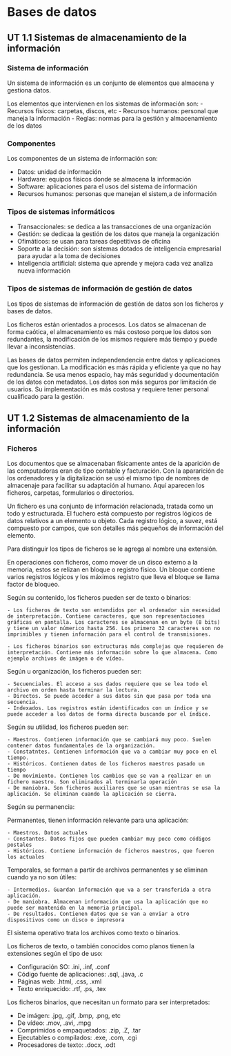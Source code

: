 # Bases de datos
## UT 1.1 Sistemas de almacenamiento de la información
### Sistema de información
Un sistema de información es un conjunto de elementos que almacena y gestiona datos.

Los elementos que intervienen en los sistemas de información son:
    - Recursos físicos: carpetas, discos, etc
    - Recursos humanos: personal que maneja la información
    - Reglas: normas para la gestión y almacenamiento de los datos

### Componentes
Los componentes de un sistema de información son:
- Datos: unidad de información
- Hardware: equipos físicos donde se almacena la información
- Software: aplicaciones para el usos del sistema de información
- Recursos humanos: personas que manejan el sistem,a de información

### Tipos de sistemas informáticos
- Transaccionales: se dedica a las transacciones de una organización
- Gestión: se dedicaa la gestión de los datos que maneja la organización
- Ofimáticos: se usan para tareas depetitivas de oficina
- Soporte a la decisión: son sistemas dotados de inteligencia empresarial para ayudar a la toma de decisiones
- Inteligencia artificial: sistema que aprende y mejora cada vez analiza nueva información

### Tipos de sistemas de información de gestión de datos
Los tipos de sistemas de información de gestión de datos son los ficheros y bases de datos.

Los ficheros están orientados a procesos. Los datos se almacenan de forma caótica, el almacenamiento es más costoso porque los datos son redundantes, la modificación de los mismos requiere más tiempo y puede llevar a inconsistencias.

Las bases de datos permiten independendencia entre datos y aplicaciones que los gestionan. La modificación es más rápida y eficiente ya que no hay redundancia. Se usa menos espacio, hay más seguridad y documentación de los datos con metadatos. Los datos son más seguros por limitación de usuarios. Su implementación es más costosa y requiere tener personal cualificado para la gestión.

## UT 1.2 Sistemas de almacenamiento de la información
### Ficheros
Los documentos que se almacenaban físicamente antes de la aparición de las computadoras eran de tipo contable y facturación. Con la apararición de los ordenadores y la digitalización se usó el mismo tipo de nombres de almacenaje para facilitar su adaptación al humano. Aquí aparecen los ficheros, carpetas, formularios o directorios.

Un fichero es una conjunto de información relacionada, tratada como un todo y estructurada. El fuchero está compuesto por registros lógicos de datos relativos a un elemento u objeto. Cada registro lógico, a suvez, está compuesto por campos, que son detalles más pequeños de información del elemento.

Para distinguir los tipos de ficheros se le agrega al nombre una extensión.

En operaciones con ficheros, como mover de un disco externo a la memoria, estos se relizan en bloque o registro físico. Un bloque contiene varios registros lógicos y los máximos registro que lleva el bloque se llama factor de bloqueo.

Según su contenido, los ficheros pueden ser de texto o binarios:

    - Los ficheros de texto son entendidos por el ordenador sin necesidad de interpretación. Contiene caracteres, que son representaciones gráficas en pantalla. Los caracteres se almacenan en un byte (8 bits) y tiene un valor númerico hasta 256. Los primero 32 caracteres son no imprimibles y tienen información para el control de transmisiones.

    - Los ficheros binarios son extructuras más complejas que requieren de interpretación. Contiene más información sobre lo que almacena. Como ejemplo archivos de imágen o de vídeo.

Según u organización, los ficheros pueden ser:

    - Secuenciales. El acceso a sus dados requiere que se lea todo el archivo en orden hasta terminar la lectura.
    - Directos. Se puede acceder a sus datos sin que pasa por toda una secuencia.
    - Indexados. Los registros están identificados con un índice y se puede acceder a los datos de forma directa buscando por el índice.

Según su utilidad, los ficheros pueden ser:

    - Maestros. Contienen información que se cambiará muy poco. Suelen contener datos fundamentales de la organización.
    - Constatntes. Contienen información que va a cambiar muy poco en el tiempo.
    - Históricos. Contienen datos de los ficheros maestros pasado un tiempo
    - De movimiento. Contienen los cambios que se van a realizar en un fichero maestro. Son eliminados al terminarla operación
    - De maniobra. Son ficheros auxiliares que se usan mientras se usa la aplicación. Se eliminan cuando la aplicación se cierra.

Según su permanencia:

Permanentes, tienen información relevante para una aplicación:

    - Maestros. Datos actuales
    - Constantes. Datos fijos que pueden cambiar muy poco como códigos postales
    - Históricos. Contiene información de ficheros maestros, que fueron los actuales
Temporales, se forman a partir de archivos permanentes y se eliminan cuando ya no son útiles:

    - Intermedios. Guardan información que va a ser transferida a otra aplicación.
    - De maniobra. Almacenan información que usa la aplicación que no puede ser mantenida en la memoria principal.
    - De resultados. Contienen datos que se van a enviar a otro dispositivos como un disco o impresora

El sistema operativo trata los archivos como texto o binarios.

Los ficheros de texto, o también conocidos como planos tienen la extensiones según el tipo de uso:

- Configuración SO: .ini, .inf, .conf
- Código fuente de aplicaciones: .sql, .java, .c
- Páginas web: .html, .css, .xml
- Texto enriquecido: .rtf, .ps, .tex

Los ficheros binarios, que necesitan un formato para ser interpretados:

- De imágen: .jpg, .gif, .bmp, .png, etc
- De vídeo: .mov, .avi, .mpg
- Comprimidos o empaquetados: .zip, .Z, .tar
- Ejecutables o compilados: .exe, .com, .cgi
- Procesadores de texto: .docx, .odt